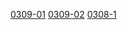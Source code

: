 [0309-01](https://cdn.jsdelivr.net/gh/ghkf85apmv/tars/0309/0309_.7z.001) [0309-02](https://cdn.jsdelivr.net/gh/ghkf85apmv/tars/0309/0309_.7z.002) 
[0308-1](https://cdn.jsdelivr.net/gh/ghkf85apmv/tars/0308/0308_.7z.001)
